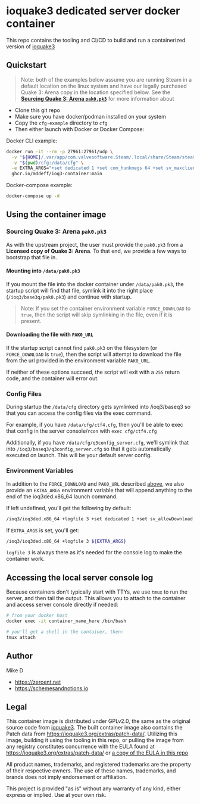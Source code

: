 # ioquake3 dedicated server docker container
This repo contains the tooling and CI/CD to build and run a containerized version of [ioquake3](https://github.com/ioquake/ioq3)

## Quickstart

> Note: both of the examples below assume you are running Steam in a default location on the linux system and have our legally purchased Quake 3: Arena copy in the location specified below. See the **[Sourcing Quake 3: Arena `pak0.pk3`](#sourcing-quake-3-arena-pak0pk3)** for more information about 

- Clone this git repo
- Make sure you have docker/podman installed on your system
- Copy the `cfg-example` directory to `cfg`
- Then either launch with Docker or Docker Compose:

Docker CLI example:
```bash
docker run -it --rm -p 27961:27961/udp \
  -v "${HOME}/.var/app/com.valvesoftware.Steam/.local/share/Steam/steamapps/common/Quake 3 Arena/baseq3/pak0.pk3:/data/pak0.pk3" \
  -v "$(pwd)/cfg:/data/cfg" \
  -e EXTRA_ARGS="+set dedicated 1 +set com_hunkmegs 64 +set sv_maxclients 16 +set sv_maxclients 16" \
  ghcr.io/mddeff/ioq3-container:main
```

Docker-compose example:
```bash
docker-compose up -d
```

## Using the container image

### Sourcing Quake 3: Arena `pak0.pk3`
As with the upstream project, the user must provide the `pak0.pk3` from a **Licensed copy of Quake 3: Arena**.  To that end, we provide a few ways to bootstrap that file in.

#### Mounting into `/data/pak0.pk3`
If you mount the file into the docker container under `/data/pak0.pk3`, the startup script will find that file, symlink it into the right place (`/ioq3/base3q/pak0.pk3`) and continue with startup.

> Note: If you set the container environment variable `FORCE_DOWNLOAD` to `true`, then the script will skip symlinking in the file, even if it is present.

#### Downloading the file with `PAK0_URL`
If the startup script cannot find `pak0.pk3` on the filesystem (or `FORCE_DOWNLOAD` is `true`), then the script will attempt to download the file from the url provided in the environment variable `PAK0_URL`.

If neither of these options succeed, the script will exit with a `255` return code, and the container will error out.

### Config Files
During startup the `/data/cfg` directory gets symlinked into /ioq3/baseq3 so that you can access the config files via the exec command.

For example, if you have `/data/cfg/ctf4.cfg`, then you'll be able to exec that config in the server console/`rcon` with `exec cfg/ctf4.cfg`

Additionally, if you have `/data/cfg/q3config_server.cfg`, we'll symlink that into `/ioq3/baseq3/q3config_server.cfg` so that it gets automatically executed on launch.  This will be your default server config.

### Environment Variables
In addition to the `FORCE_DOWNLOAD` and `PAK0_URL` described [above](#sourcing-quake-3-arena-pak0pk3), we also provide an `EXTRA_ARGS` environment variable that will append anything to the end of the ioq3ded.x86_64 launch command.

If left undefined, you'll get the following by default:
```bash
/ioq3/ioq3ded.x86_64 +logfile 3 +set dedicated 1 +set sv_allowDownload 1 +set sv_dlURL \"\" +set com_hunkmegs 64 +set net_port 27961
```
If `EXTRA_ARGS` is set, you'll get:
```bash
/ioq3/ioq3ded.x86_64 +logfile 3 ${EXTRA_ARGS}
```

`logfile 3` is always there as it's needed for the console log to make the container work.

## Accessing the local server console log
Because containers don't typically start with TTYs, we use `tmux` to run the server, and then tail the output.  This allows you to attach to the container and access server console directly if needed:

```bash
# from your docker host
docker exec -it container_name_here /bin/bash

# you'll get a shell in the container, then:
tmux attach
```

## Author
Mike D
- https://zeroent.net
- https://schemesandnotions.io

## Legal
This container image is distributed under GPLv2.0, the same as the original source code from [ioquake3](https://github.com/ioquake/ioq3).  The built container image also contains the Patch data from https://ioquake3.org/extras/patch-data/.  Utilizing this image, building it using the tooling in this repo, or pulling the image from any registry constitutes concurrence with the EULA found at https://ioquake3.org/extras/patch-data/ or [a copy of the EULA in this repo](./ID_EULA.txt)

All product names, trademarks, and registered trademarks are the property of their respective owners. The use of these names, trademarks, and brands does not imply endorsement or affiliation.

This project is provided "as is" without any warranty of any kind, either express or implied. Use at your own risk.